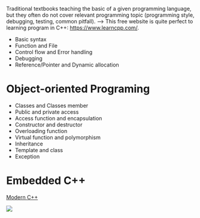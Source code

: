 
Traditional textbooks teaching the basic of a given programming language, but they often do not cover relevant programming topic (programming style, debugging, testing, common pitfall). 
--> This free website is quite perfect to learning program in C++: https://www.learncpp.com/.






- Basic syntax
- Function and File
- Control flow and Error handling
- Debugging
- Reference/Pointer and Dynamic allocation

# Object-oriented Programing

- Classes and Classes member
- Public and private access
- Access function and encapsulation
- Constructor and destructor
- Overloading function
- Virtual function and polymorphism
- Inheritance
- Template and class
- Exception
# Embedded C++

[Modern C++](https://blogs.embarcadero.com/what-is-modern-c-in-2023/)

![](https://www.youtube.com/watch?v=1l2g2dAobXA)